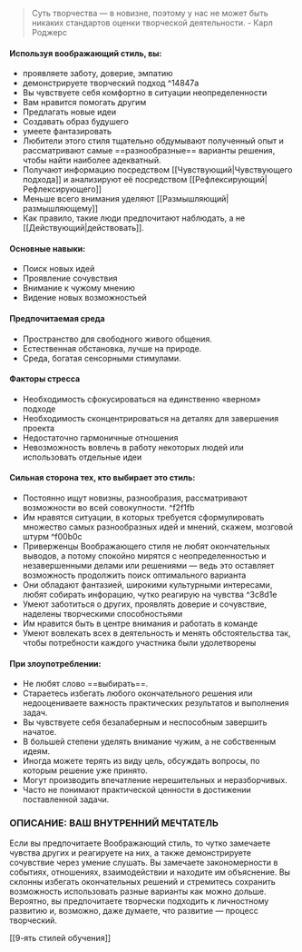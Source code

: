 >Суть творчества — в новизне, поэтому у нас не может быть никаких стандартов оценки творческой деятельности. 
\- Карл Роджерс
#### Используя воображающий стиль, вы:
- проявляете заботу, доверие, эмпатию
- демонстрируете творческий подход ^14847a
- Вы чувствуете себя комфортно в ситуации неопределенности
- Вам нравится помогать другим
- Предлагать новые идеи
- Создавать образ будушего
- умеете фантазировать
- Любители этого стиля тщательно обдумывают полученный опыт и рассматривают самые ==разнообразные== варианты решения, чтобы найти наиболее адекватный.
- Получают информацию посредством [[Чувствующий|Чувствующего подхода]] и анализируют её посредством [[Рефлексирующий|Рефлексирующего]]
- Меньше всего внимания уделяют [[Размышляющий|размышляющему]]
- Как правило, такие люди предпочитают наблюдать, а не [[Действующий|действовать]]. 

#### Основные навыки:
- Поиск новых идей
- Проявление сочувствия
- Внимание к чужому мнению
- Видение новых возможностьей


#### Предпочитаемая среда
- Пространство для свободного живого общения.
- Естественная обстановка, лучше на природе.
- Среда, богатая сенсорными стимулами.

#### Факторы стресса
- Необходимость сфокусироваться на единственно «верном» подходе 
- Необходимость сконцентрироваться на деталях для завершения проекта 
- Недостаточно гармоничные отношения 
- Невозможность вовлечь в работу некоторых людей или использовать отдельные идеи

#### Сильная сторона тех, кто выбирает это стиль:
- Постоянно ищут новизны, разнообразия, рассматривают возможности во всей совокупности. ^f2f1fb
- Им нравятся ситуации, в которых требуется сформулировать множество самых разнообразных идей и мнений, скажем, мозговой штурм ^f00b0c
- Приверженцы Воображающего стиля не любят окончательных выводов, а потому спокойно мирятся с неопределенностью и незавершенными делами или решениями — ведь это оставляет возможность продолжить поиск оптимального варианта
- Они обладают фантазией, широкими культурными интересами, любят собирать инфорацию, чутко реагирую на чувства ^3c8d1e
- Умеют заботиться о других, проявлять доверие и сочувствие, наделены творческими способностьями
- Им нравится быть в центре внимания и работать в команде
- Умеют вовлекать всех в деятельность и менять обстоятельства так, чтобы потребности каждого участника были удолетворены

#### При злоупотреблении:
- Не любят слово ==выбирать==.
- Стараетесь избегать любого окончательного решения или недооцениваете важность практических результатов и выполнения задач.
- Вы чувствуете себя безалаберным и неспособным завершить начатое.
- В большей степени уделять внимание чужим, а не собственным идеям.
- Иногда можете терять из виду цель, обсуждать вопросы, по которым решение уже принято.
- Могут производить впечатление нерешительных и неразборчивых.
- Часто не понимают практической ценности в достижении поставленной задачи.

### ОПИСАНИЕ: ВАШ ВНУТРЕННИЙ МЕЧТАТЕЛЬ 
Если вы предпочитаете Воображающий стиль, то чутко замечаете чувства других и реагируете на них, а также демонстрируете сочувствие через умение слушать. Вы замечаете закономерности в событиях, отношениях, взаимодействии и находите им объяснение. Вы склонны избегать окончательных решений и стремитесь сохранить возможность использовать разные варианты как можно дольше. Вероятно, вы предпочитаете творчески подходить к личностному развитию и, возможно, даже думаете, что развитие — процесс творческий.


[[9-ять стилей обучения]]

